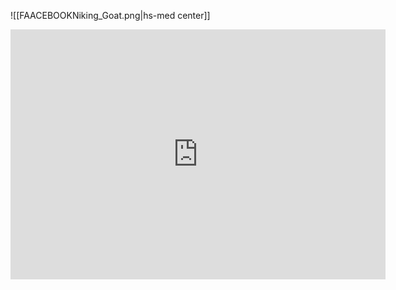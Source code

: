 ![[FAACEBOOKNiking_Goat.png|hs-med center]]
<iframe src="https://www.facebook.com/photo/?fbid=784203553069785&set=a.240690407421105" style="border:0px #ffffff none;" frameborder="1" marginheight="0px" marginwidth="0px" height="400px" width="600px" allowfullscreen></iframe>